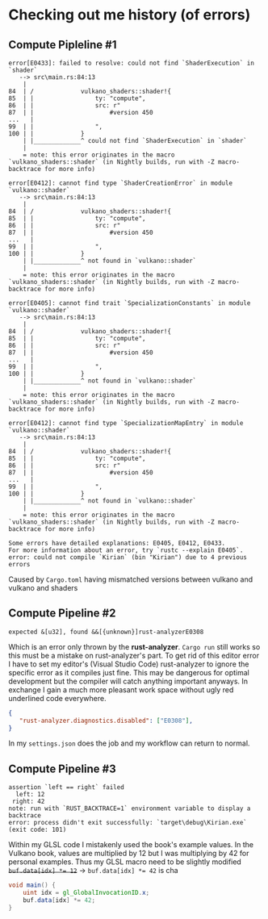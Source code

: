 # Checking out me history (of errors)

## Compute Pipleline #1

```
error[E0433]: failed to resolve: could not find `ShaderExecution` in `shader`
   --> src\main.rs:84:13
    |
84  | /             vulkano_shaders::shader!{
85  | |                 ty: "compute",
86  | |                 src: r"
87  | |                     #version 450
...   |
99  | |                 ",
100 | |             }
    | |_____________^ could not find `ShaderExecution` in `shader`
    |
    = note: this error originates in the macro `vulkano_shaders::shader` (in Nightly builds, run with -Z macro-backtrace for more info)

error[E0412]: cannot find type `ShaderCreationError` in module `vulkano::shader`
   --> src\main.rs:84:13
    |
84  | /             vulkano_shaders::shader!{
85  | |                 ty: "compute",
86  | |                 src: r"
87  | |                     #version 450
...   |
99  | |                 ",
100 | |             }
    | |_____________^ not found in `vulkano::shader`
    |
    = note: this error originates in the macro `vulkano_shaders::shader` (in Nightly builds, run with -Z macro-backtrace for more info)

error[E0405]: cannot find trait `SpecializationConstants` in module `vulkano::shader`
   --> src\main.rs:84:13
    |
84  | /             vulkano_shaders::shader!{
85  | |                 ty: "compute",
86  | |                 src: r"
87  | |                     #version 450
...   |
99  | |                 ",
100 | |             }
    | |_____________^ not found in `vulkano::shader`
    |
    = note: this error originates in the macro `vulkano_shaders::shader` (in Nightly builds, run with -Z macro-backtrace for more info)

error[E0412]: cannot find type `SpecializationMapEntry` in module `vulkano::shader`
   --> src\main.rs:84:13
    |
84  | /             vulkano_shaders::shader!{
85  | |                 ty: "compute",
86  | |                 src: r"
87  | |                     #version 450
...   |
99  | |                 ",
100 | |             }
    | |_____________^ not found in `vulkano::shader`
    |
    = note: this error originates in the macro `vulkano_shaders::shader` (in Nightly builds, run with -Z macro-backtrace for more info)

Some errors have detailed explanations: E0405, E0412, E0433.
For more information about an error, try `rustc --explain E0405`.
error: could not compile `Kirian` (bin "Kirian") due to 4 previous errors
```
Caused by `Cargo.toml` having mismatched versions between vulkano and vulkano and shaders

## Compute Pipeline #2
```
expected &[u32], found &&[{unknown}]rust-analyzerE0308 
```
Which is an error only thrown by the **rust-analyzer**. `Cargo run` still works so this must be a
mistake on rust-analyzer's part. To get rid of this editor error I have to set my editor's (Visual
Studio Code) rust-analyzer to ignore the specific error as it compiles just fine. This may be 
dangerous for optimal development but the compiler will catch anything important anyways. In
exchange I gain a much more pleasant work space without ugly red underlined code everywhere.
```json
{
   "rust-analyzer.diagnostics.disabled": ["E0308"],
}
```
In my `settings.json` does the job and my workflow can return to normal.

## Compute Pipeline #3
```
assertion `left == right` failed
  left: 12
 right: 42
note: run with `RUST_BACKTRACE=1` environment variable to display a backtrace
error: process didn't exit successfully: `target\debug\Kirian.exe` (exit code: 101)
```
Within my GLSL code I mistakenly used the book's example values. In the Vulkano book, values are
multiplied by 12 but I was multiplying by 42 for personal examples. Thus my GLSL macro need to be 
slightly modified ~~`buf.data[idx] *= 12`~~ -> `buf.data[idx] *= 42`
is cha
```glsl
void main() {
    uint idx = gl_GlobalInvocationID.x;
    buf.data[idx] *= 42;
}
```
